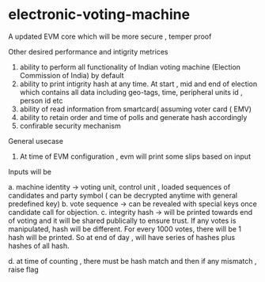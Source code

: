 # electronic-voting-machine

A updated EVM core which will be more secure , temper proof

Other desired performance and intigrity metrices


1. ability to perform all functionality of Indian voting machine (Election Commission of India) by default
2. ability to print intigrity hash at any time. At start , mid and end of election which contains all data including geo-tags, time, peripheral units id , person id etc
3. ability of read information from smartcard( assuming voter card ( EMV)
4. ability to retain order and time of polls and generate hash accordingly
5. confirable security mechanism


General usecase

1. At time of EVM configuration , evm will print some slips based on input

Inputs will be

a.  machine identity -> voting unit, control unit , loaded sequences of candidates and party symbol ( can be decrypted anytime with general predefined key)
b.  vote sequence -> can be revealed with special keys once candidate call for objection. 
c.  integrity hash -> will be printed towards end of voting and it will be shared publically to ensure trust. If any votes is manipulated, hash will be different. For every 1000 votes, there will be 1 hash will be printed. So at end of day , will have series of hashes plus  hashes of all hash.

d.  at time of counting , there must be hash match and then if any mismatch , raise flag
